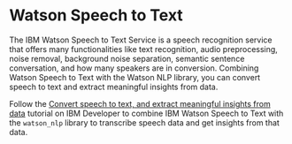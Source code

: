 # Watson Speech to Text

The IBM Watson Speech to Text Service is a speech recognition service that offers many functionalities like text recognition, audio preprocessing, noise removal, background noise separation, semantic sentence conversation, and how many speakers are in conversion. Combining Watson Speech to Text with the Watson NLP library, you can convert speech to text and extract meaningful insights from data.

Follow the [Convert speech to text, and extract meaningful insights from data](https://developer.ibm.com/tutorials/extract-meaningful-insights-from-data/) tutorial on IBM Developer to combine IBM Watson Speech to Text with the `watson_nlp` library to transcribe speech data and get insights from that data.

